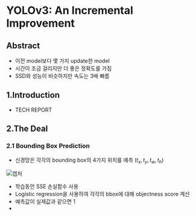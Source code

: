 # YOLOv3: An Incremental Improvement

## Abstract
- 이전 model보다 몇 가지 update한 model
- 시간이 조금 걸리지만 더 좋은 정확도를 가짐
- SSD와 성능이 비슷하지만 속도는 3배 빠름


## 1.Introduction
- TECH REPORT

## 2.The Deal

### 2.1 Bounding Box Prediction
- 신경망은 각각의 bounding box의 4가지 위치를 예측 $(t_x,t_y,t_w,t_h)$

![캡처](https://user-images.githubusercontent.com/80622859/194057593-b088371f-307b-428b-9010-036519a89908.PNG)

- 학습동안 SSE 손실함수 사용
- Logistic regression을 사용하여 각각의 bbox에 대해 objectness score 계산
- 예측값이 실제값과 같으면 1
- 
